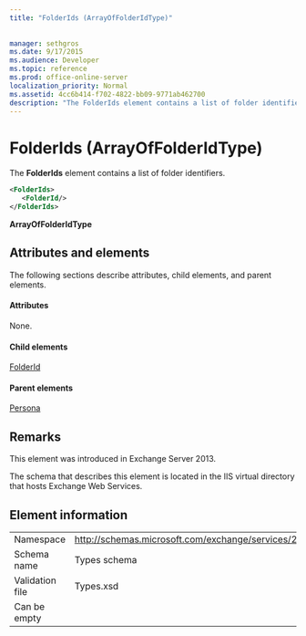 ```yaml
---
title: "FolderIds (ArrayOfFolderIdType)"
 
 
manager: sethgros
ms.date: 9/17/2015
ms.audience: Developer
ms.topic: reference
ms.prod: office-online-server
localization_priority: Normal
ms.assetid: 4cc6b414-f702-4822-bb09-9771ab462700
description: "The FolderIds element contains a list of folder identifiers."
---
```


# FolderIds (ArrayOfFolderIdType)

The **FolderIds** element contains a list of folder identifiers. 
  
```XML
<FolderIds>
   <FolderId/>
</FolderIds>
```

 **ArrayOfFolderIdType**
## Attributes and elements

The following sections describe attributes, child elements, and parent elements.
  
#### Attributes

None.
  
#### Child elements

[FolderId](folderid.md)
  
#### Parent elements

[Persona](persona.md)
  
## Remarks

This element was introduced in Exchange Server 2013.
  
The schema that describes this element is located in the IIS virtual directory that hosts Exchange Web Services.
  
## Element information

|||
|:-----|:-----|
|Namespace  <br/> |http://schemas.microsoft.com/exchange/services/2006/types  <br/> |
|Schema name  <br/> |Types schema  <br/> |
|Validation file  <br/> |Types.xsd  <br/> |
|Can be empty  <br/> ||
   

